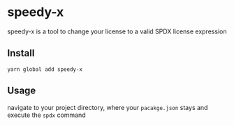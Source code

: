 # speedy-x
speedy-x is a tool to change your license to a valid SPDX license expression

## Install
`yarn global add speedy-x`

## Usage
navigate to your project directory, where your `pacakge.json` stays and execute the `spdx` command
